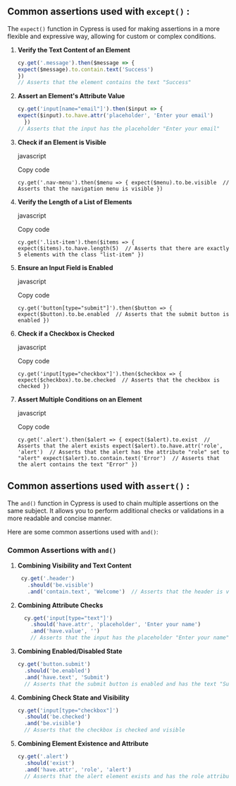 ## **Common assertions used with `except()`** :

The `expect()` function in Cypress is used for making assertions in a more flexible and expressive way, allowing for custom or complex conditions. 
1.  **Verify the Text Content of an Element**
	 ```javascript
	cy.get('.message').then($message => {
	expect($message).to.contain.text('Success') 
	})
	 // Asserts that the element contains the text "Success"
	```
    
2. **Assert an Element's Attribute Value**
	```javascript
	cy.get('input[name="email"]').then($input => {
	expect($input).to.have.attr('placeholder', 'Enter your email')  
	  })
	// Asserts that the input has the placeholder "Enter your email"
	```

    
4.  **Check if an Element is Visible**
    
    javascript
    
    Copy code
    
    `cy.get('.nav-menu').then($menu => {
      expect($menu).to.be.visible  // Asserts that the navigation menu is visible
    })` 
    
5.  **Verify the Length of a List of Elements**
    
    javascript
    
    Copy code
    
    `cy.get('.list-item').then($items => {
      expect($items).to.have.length(5)  // Asserts that there are exactly 5 elements with the class "list-item"
    })` 
    
6.  **Ensure an Input Field is Enabled**
    
    javascript
    
    Copy code
    
    `cy.get('button[type="submit"]').then($button => {
      expect($button).to.be.enabled  // Asserts that the submit button is enabled
    })` 
    
7.  **Check if a Checkbox is Checked**
    
    javascript
    
    Copy code
    
    `cy.get('input[type="checkbox"]').then($checkbox => {
      expect($checkbox).to.be.checked  // Asserts that the checkbox is checked
    })` 
    
8.  **Assert Multiple Conditions on an Element**
    
    javascript
    
    Copy code
    
    `cy.get('.alert').then($alert => {
      expect($alert).to.exist  // Asserts that the alert exists
      expect($alert).to.have.attr('role', 'alert')  // Asserts that the alert has the attribute "role" set to "alert"
      expect($alert).to.contain.text('Error')  // Asserts that the alert contains the text "Error"
    })`
## **Common assertions used with `assert()`** :

The `and()` function in Cypress is used to chain multiple assertions on the same subject. It allows you to perform additional checks or validations in a more readable and concise manner.

Here are some common assertions used with `and()`:

### Common Assertions with `and()`

1.  **Combining Visibility and Text Content**
	``` javascript
	 cy.get('.header')
	   .should('be.visible')
	   .and('contain.text', 'Welcome')  // Asserts that the header is visible and contains the text "Welcome"
	```
	
2.  **Combining Attribute Checks**

	```javascript
	  cy.get('input[type="text"]')
	    .should('have.attr', 'placeholder', 'Enter your name')
	    .and('have.value', '')  
	    // Asserts that the input has the placeholder "Enter your name" and is empty
	 ```
	 
4.  **Combining Enabled/Disabled State**
    
    ```javascript
    cy.get('button.submit')
      .should('be.enabled')
      .and('have.text', 'Submit')  
      // Asserts that the submit button is enabled and has the text "Submit" 
    ```
    
5.  **Combining Check State and Visibility**
    
    ```javascript
    cy.get('input[type="checkbox"]')
      .should('be.checked')
      .and('be.visible')  
      // Asserts that the checkbox is checked and visible
    ```
    
6.  **Combining Element Existence and Attribute**
    
    ```javascript
    cy.get('.alert')
      .should('exist')
      .and('have.attr', 'role', 'alert') 
      // Asserts that the alert element exists and has the role attribute set to "alert" 
    ```


<!--stackedit_data:
eyJoaXN0b3J5IjpbNzc2OTk5NzIzLDE0MjQ3MDQ5MDZdfQ==
-->